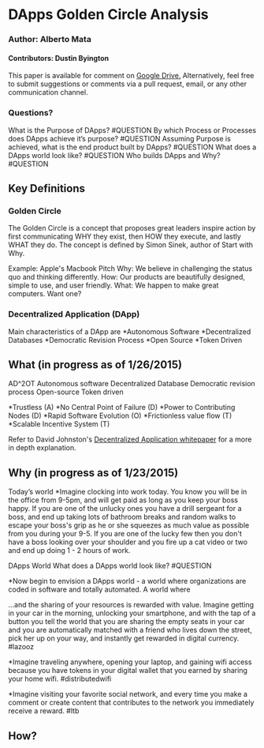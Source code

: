 # DApps Golden Circle Analysis
### Author: Alberto Mata
#### Contributors: Dustin Byington

This paper is available for comment on [Google Drive.](https://docs.google.com/document/d/1oWBcot-PeEhBO-0JfZ3JS8_zn_L1n7HmY4LXVF8C_2U/edit?usp=sharing) Alternatively, feel free to submit suggestions or comments via a pull request, email, or any other communication channel.

### Questions?
What is the Purpose of DApps? #QUESTION
By which Process or Processes does DApps achieve it’s purpose? #QUESTION
Assuming Purpose is achieved, what is the end product built by DApps? #QUESTION 
What does a DApps world look like? #QUESTION
Who builds DApps and Why? #QUESTION
 

## Key Definitions
### Golden Circle
The Golden Circle is a concept that proposes great leaders inspire action by first communicating WHY they exist, then HOW they execute, and lastly WHAT they do. The concept is defined by Simon Sinek, author of Start with Why.

Example: Apple's Macbook Pitch
Why: We believe in challenging the status quo and thinking differently.
How: Our products are beautifully designed, simple to use, and user friendly.
What: We happen to make great computers. Want one?

### Decentralized Application (DApp)
Main characteristics of a DApp are 
*Autonomous Software
*Decentralized Databases
*Democratic Revision Process
*Open Source
*Token Driven


## What (in progress as of 1/26/2015)
AD^2OT
Autonomous software
Decentralized Database
Democratic revision process
Open-source
Token driven

*Trustless (A)
*No Central Point of Failure (D)
*Power to Contributing Nodes (D)
*Rapid Software Evolution (O)
*Frictionless value flow (T)
*Scalable Incentive System (T)

Refer to David Johnston's [Decentralized Application whitepaper](https://github.com/DavidJohnstonCEO/DecentralizedApplications) for a more in depth explanation.  

## Why (in progress as of 1/23/2015)

Today’s world
*Imagine clocking into work today. You know you will be in the office from 9-5pm, and will get paid as long as you keep your boss happy. If you are one of the unlucky ones you have a drill sergeant for a boss, and end up taking lots of bathroom breaks and random walks to escape your boss's grip as he or she squeezes as much value as possible from you during your 9-5. If you are one of the lucky few then you don't have a boss looking over your shoulder and you fire up a cat video or two and end up doing 1 - 2 hours of work.

DApps World
What does a DApps world look like? #QUESTION

*Now begin to envision a DApps world - a world where organizations are coded in software and totally automated. A world where 

 ...and the sharing of your resources is rewarded with value. Imagine getting in your car in the morning, unlocking your smartphone, and with the tap of a button you tell the world that you are sharing the empty seats in your car and you are automatically matched with a friend who lives down the street, pick her up on your way, and instantly get rewarded in digital currency. #lazooz 

*Imagine traveling anywhere, opening your laptop, and gaining wifi access because you have tokens in your digital wallet that you earned by sharing your home wifi. #distributedwifi

*Imagine visiting your favorite social network, and every time you make a comment or create content that contributes to the network you immediately receive a reward. #ltb


## How?
